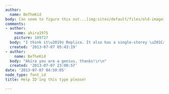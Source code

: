 ```yaml
---
author:
  name: BeTheKid
body: Can seem to figure this out...[img:sites/default/files/old-images/V__5A6E_4021.jpg]
comments:
- author:
    name: akira1975
    picture: 109727
  body: "I think it\u2019s Replica. It also has a single-storey \u201Ca\u201D.\r\nhttp://lineto.com/The+Fonts/Font+Categories/Text+Fonts/Replica/"
  created: '2013-07-07 05:43:19'
- author:
    name: BeTheKid
  body: "Akira you are a genius, thanks!\r\n"
  created: '2013-07-07 23:00:57'
date: '2013-07-07 04:50:05'
node_type: font_id
title: Help ID'ing this type please!

---
```

